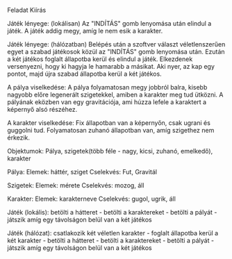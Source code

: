 Feladat Kiírás

Játék lényege: (lokálisan)
Az "INDÍTÁS" gomb lenyomása után elindul a játék. A játék addig megy, amíg le nem esik a karakter.

Játék lényege: (hálózatban)
Belépés után a szoftver választ véletlenszerűen egyet a szabad játékosok közül az "INDÍTÁS" gomb lenyomása után. Ezután a két játékos foglalt állapotba kerül és elindul a játék. Elkezdenek versenyezni, hogy ki hagyja le hamarabb a másikat. Aki nyer, az kap egy pontot, majd újra szabad állapotba kerül a két játékos.

A pálya viselkedése:
A pálya folyamatosan megy jobbról balra, kisebb nagyobb előre legenerált szigetekkel, amiben a karakter meg tud ütközni. A pályának eközben van egy gravitációja, ami húzza lefele a karaktert a képernyő alsó részéhez.

A karakter viselkedése:
Fix állapotban van a képernyőn, csak ugrani és guggolni tud. Folyamatosan zuhanó állapotban van, amíg szigethez nem érkezik.

Objektumok: Pálya, szigetek(több féle - nagy, kicsi, zuhanó, emelkedő), karakter


Pálya:
Elemek: háttér, sziget
Cselekvés: Fut, Gravitál

Szigetek:
Elemek: mérete
Cselekvés: mozog, áll

Karakter:
Elemek: karakterneve
Cselekvés: gugol, ugrik, áll


Játék (lokális):
betölti a hátteret -
betölti a karaktereket -
betölti a pályát - 
játszik amíg egy távolságon belül van a két játékos


Játék (hálózat):
csatlakozik két véletlen karakter -
foglalt állapotba kerül a két karakter -
betölti a hátteret -
betölti a karaktereket -
betölti a pályát - 
játszik amíg egy távolságon belül van a két játékos

